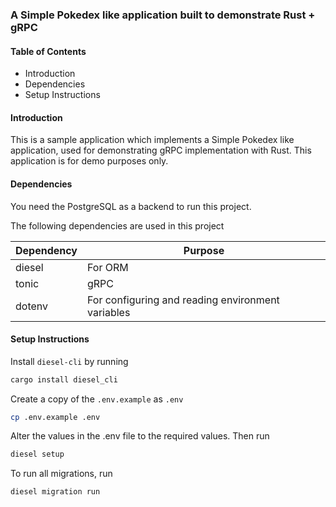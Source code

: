 ### A Simple Pokedex like application built to demonstrate Rust + gRPC

#### Table of Contents
* Introduction
* Dependencies
* Setup Instructions

#### Introduction
This is a sample application which implements a Simple Pokedex like application, used for demonstrating gRPC implementation with Rust. 
This application is for demo purposes only.

#### Dependencies

You need the PostgreSQL as a backend to run this project.

The following dependencies are used in this project

| Dependency | Purpose                                           |
|------------|---------------------------------------------------|
| diesel     | For ORM                                           |
| tonic      | gRPC                                              |
| dotenv     | For configuring and reading environment variables |

#### Setup Instructions

Install `diesel-cli` by running
```bash
cargo install diesel_cli
```

Create a copy of the `.env.example` as `.env`
```bash
cp .env.example .env
```

Alter the values in the .env file to the required values. Then run 
```bash
diesel setup
```

To run all migrations, run
```bash
diesel migration run
```